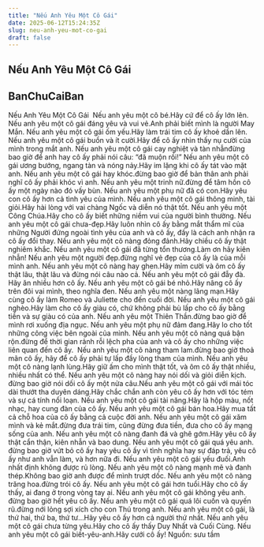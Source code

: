 ```yaml
---
title: "Nếu Anh Yêu Một Cô Gái"
date: 2025-06-12T15:24:35Z
slug: neu-anh-yeu-mot-co-gai
draft: false
---
```


## Nếu Anh Yêu Một Cô Gái

## BanChuCaiBan

Nếu Anh Yêu Một Cô Gái  ​ ​​Nếu anh yêu một cô bé.​Hãy cứ để cô ấy lớn lên.​ ​Nếu anh yêu một cô gái đáng yêu và vui vẻ.​Anh phải biết mình là người May Mắn.​ ​Nếu anh yêu một cô gái ốm yếu.​Hãy làm trái tim cô ấy khoẻ dần lên.​ ​Nếu anh yêu một cô gái buồn và ít cười.​Hãy để cô ấy nhìn thấy nụ cười của mình trong mắt anh.​ ​Nếu anh yêu một cô gái cay nghiệt và tàn nhẫn​đừng bao giờ để anh hay cô ấy phải nói câu: “đã muộn rồi!”​ ​Nếu anh yêu một cô gái ương bướng, ngang tàn và nóng nảy.​Hãy im lặng khi cô ấy tát vào mặt anh.​ ​Nếu anh yêu một cô gái hay khóc.​đừng bao giờ để bản thân anh phải nghĩ cô ấy phải khóc vì anh.​ ​Nếu anh yêu một trinh nữ.​đừng để tâm hồn cô ấy một ngày nào đó vấy bùn.​ ​Nếu anh yêu một phụ nữ đã có con.​Hãy yêu con cô ấy hơn cả tình yêu của mình.​ ​Nếu anh yêu một cô gái thông minh, tài giỏi.​Hãy hài lòng với vai chàng Ngốc và diễn nó thật tốt.​ ​Nếu anh yêu một Công Chúa.​Hãy cho cô ấy biết những niềm vui của người bình thường.​ ​Nếu anh yêu một cô gái chưa-đẹp.​Hãy luôn nhìn cô ấy bằng mắt thẩm mĩ của những Người đứng ngoài tình yêu của anh và cô ấy, đấy là cách anh nhận ra cô ấy đổi thay.​ ​Nếu anh yêu một cô nàng đỏng đảnh.​Hãy chiều cô ấy thật nghiêm khắc.​ ​Nếu anh yêu một cô gái đã từng tổn thương.​Làm ơn hãy kiên nhẫn!​ ​Nếu anh yêu một người đẹp.​đừng nghĩ vẻ đẹp của cô ấy là của mỗi mình anh.​ ​Nếu anh yêu một cô nàng hay ghen.​Hãy mỉm cười và ôm cô ấy thật lâu, thật lâu và đừng nói câu nào cả.​ ​Nếu anh yêu một cô gái đẫy đà.​Hãy ăn nhiều hơn cô ấy.​ ​Nếu anh yêu một cô gái bé nhỏ.​Hãy nâng cô ấy trên đôi vai mình, theo nghĩa đen.​ ​Nếu anh yêu một nàng lãng mạn.​Hãy cùng cô ấy làm Romeo và Juliette cho đến cuối đời.​ ​Nếu anh yêu một cô gái nghèo.​Hãy làm cho cô ấy giàu có, chứ không phải bù lấp cho cô ấy bằng tiền và sự giàu có của anh.​ ​Nếu anh yêu một Thiên Thần.​đừng bao giờ để mình rơi xuống địa ngục.​ ​Nếu anh yêu một phụ nữ đảm đang.​Hãy lo cho tốt những công việc bên ngoài của mình.​ ​Nếu anh yêu một cô nàng quá bận rộn.​đừng để thời gian rảnh rỗi lệch pha của anh và cô ấy cho những việc liên quan đến cô ấy.​ ​​ ​Nếu anh yêu một cô nàng tham lam.​đừng bao giờ thoả mãn cô ấy, hãy để cô ấy phải tự lấp đầy lòng tham của mình.​ ​Nếu anh yêu một cô nàng lạnh lùng.​Hãy giữ ấm cho mình thật tốt, và ôm cô ấy thật nhiều, nhiều nhất có thể.​ ​Nếu anh yêu một cô nàng hay nói dối và giỏi diễn kịch.​đừng bao giờ nói dối cô ấy một nửa câu.​ ​Nếu anh yêu một cô gái với mái tóc dài thướt tha duyên dáng.​Hãy chắc chắn anh còn yêu cô ấy hơn với tóc tém và sự cá tính nổi loạn.​ ​Nếu anh yêu một cô gái tài năng.​Hãy là hộp màu, nốt nhạc, hay cung đàn của cô ấy.​ ​Nếu anh yêu một cô gái bán hoa.​Hãy mua tất cả chỗ hoa của cô ấy bằng cả cuộc đời anh.​ ​Nếu anh yêu một cô gái xăm mình và kẻ mắt.​đừng đưa trái tim, cũng đừng đưa tiền, đưa cho cô ấy mạng sống của anh.​ ​Nếu anh yêu một cô nàng đanh đá và ghê gớm.​Hãy yêu cô ấy thật cẩn thận, kiên nhẫn và bao dung.​ ​Nếu anh yêu một cô gái quá yêu anh.​đừng bao giờ vứt bỏ cô ấy hay yêu cô ấy vì tình nghĩa hay sự đáp trả, yêu cô ấy như anh vẫn làm, và hơn nữa đi.​ ​Nếu anh yêu một cô gái yếu đuối.​Anh nhất định không được rủ lòng.​ ​Nếu anh yêu một cô nàng mạnh mẽ và đanh thép.​Không bao giờ anh được để mình trượt dốc.​ ​Nếu anh yêu một cô nàng trăng hoa.​đừng trói cô ấy.​ ​Nếu anh yêu một cô gái hơn tuổi.​Hãy cho cô ấy thấy, ai đang ở trong vòng tay ai.​ ​Nếu anh yêu một cô gái không yêu anh.​đừng bao giờ hết yêu cô ấy.​ ​Nếu anh yêu một cô gái quá lôi cuốn và quyến rũ.​đừng nới lỏng sợi xích cho con Thú trong anh.​ ​Nếu anh yêu một cô gái, là thứ hai, thứ ba, thứ tư…​Hãy yêu cô ấy hơn cả người thứ nhất.​ ​Nếu anh yêu một cô gái chưa từng yêu.​Hãy cho cô ấy thấy Duy Nhất và Cuối Cùng.​ ​Nếu anh yêu một cô gái biết-yêu-anh.​Hãy cưới cô ấy!​ ​Nguồn: sưu tầm​